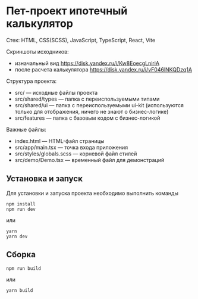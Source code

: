 # Пет-проект ипотечный калькулятор

Стек: HTML, CSS(SCSS), JavaScript, TypeScript, React, Vite

Скриншоты исходников:
- изначальный вид https://disk.yandex.ru/i/Kw8EoecgLniriA
- после расчета калькулятора https://disk.yandex.ru/i/vF046lNKQDzq1A  

Структура проекта:
- src/ — исходные файлы проекта
- src/shared/types — папка с переиспользуемыми типами
- src/shared/ui — папка с переиспользуемыми ui-kit (используются только для отображения, ничего не знают о бизнес-логике)
- src/features — папка с базовым кодом с бизнес-логикой

Важные файлы:
- index.html — HTML-файл страницы
- src/app/main.tsx — точка входа приложения
- src/styles/globals.scss — корневой файл стилей
- src/demo/Demo.tsx — временный файл для демонстраций

## Установка и запуск
Для установки и запуска проекта необходимо выполнить команды

```
npm install
npm run dev
```

или

```
yarn
yarn dev
```
## Сборка

```
npm run build
```

или

```
yarn build
```

